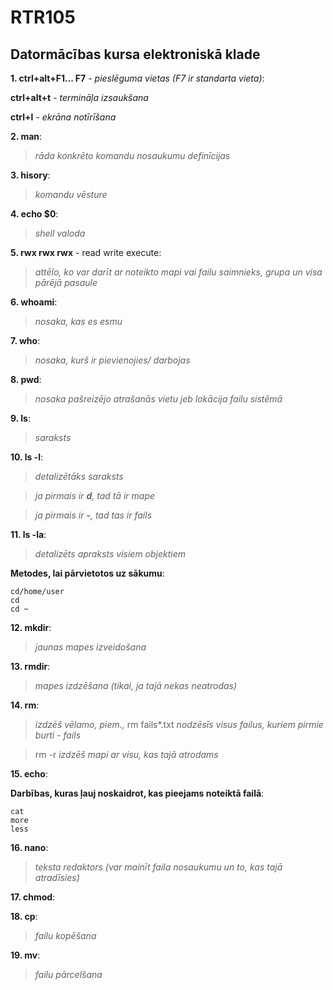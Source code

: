 # RTR105
## Datormācības kursa elektroniskā klade


**1. ctrl+alt+F1... F7** - *pieslēguma vietas (F7 ir standarta vieta)*:

   **ctrl+alt+t** - *termināļa izsaukšana*
   
   **ctrl+l** - *ekrāna notīrīšana*
 
**2. man**:
 > *rāda konkrēto komandu nosaukumu definīcijas*

**3. hisory**:
 > *komandu vēsture*
 
**4. echo $0**:
 > *shell valoda*

**5. rwx rwx rwx** - read write execute:
 > *attēlo, ko var darīt ar noteikto mapi vai failu saimnieks, grupa un visa pārējā pasaule*
 
**6. whoami**:
 > *nosaka, kas es esmu*

**7. who**:
 > *nosaka, kurš ir pievienojies/ darbojas*

**8. pwd**:
 > *nosaka pašreizējo atrašanās vietu jeb lokācija failu sistēmā*

**9. ls**:
 > *saraksts*
 
**10. ls -l**:
 > *detalizētāks saraksts*
 
 > *ja pirmais ir **d**, tad tā ir mape*
 
 > *ja pirmais ir **-**, tad tas ir fails*
  
**11. ls -la**:
 > *detalizēts apraksts visiem objektiem*
   
**Metodes, lai pārvietotos uz sākumu**:
```
cd/home/user
cd
cd ~
```
**12. mkdir**:
 > *jaunas mapes izveidošana*
 
**13. rmdir**:
 > *mapes izdzēšana (tikai, ja tajā nekas neatrodas)*
 
**14. rm**:
 > *izdzēš vēlamo, piem.,* rm fails*.txt *nodzēsīs visus failus, kuriem pirmie burti - fails*
 
 > rm -r *izdzēš mapi ar visu, kas tajā atrodams*
 
**15. echo**:

**Darbības, kuras ļauj noskaidrot, kas pieejams noteiktā failā**:
```
cat
more
less
```
 
**16. nano**:
 > *teksta redaktors (var mainīt faila nosaukumu un to, kas tajā atradīsies)*
 
**17. chmod**:

**18. cp**:
 > *failu kopēšana*
 
**19. mv**:
 > *failu pārcelšana*
